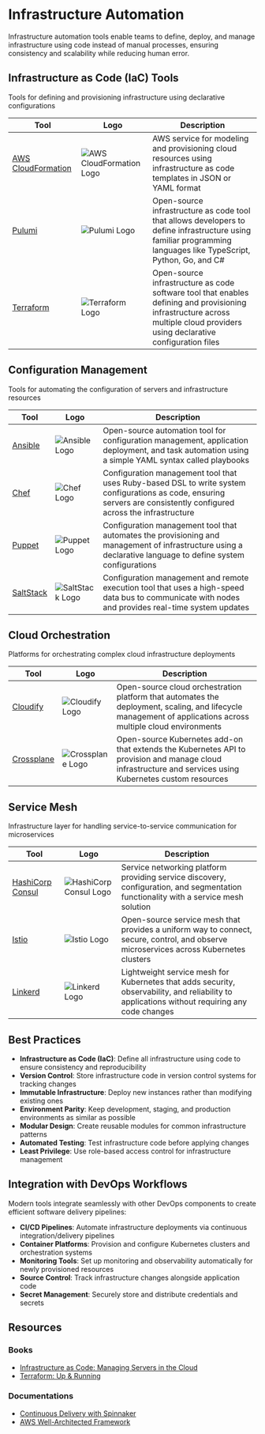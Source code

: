 # Infrastructure Automation

Infrastructure automation tools enable teams to define, deploy, and manage infrastructure using code instead of manual processes, ensuring consistency and scalability while reducing human error.

## Infrastructure as Code (IaC) Tools

Tools for defining and provisioning infrastructure using declarative configurations

| Tool | Logo | Description |
|------|------|-------------|
| [AWS CloudFormation](https://aws.amazon.com/cloudformation/) | ![AWS CloudFormation Logo](/logos/devops/infrastructure-automation/cloudformation.png) | AWS service for modeling and provisioning cloud resources using infrastructure as code templates in JSON or YAML format |
| [Pulumi](https://www.pulumi.com/) | ![Pulumi Logo](/logos/devops/infrastructure-automation/pulumi.png) | Open-source infrastructure as code tool that allows developers to define infrastructure using familiar programming languages like TypeScript, Python, Go, and C# |
| [Terraform](https://www.terraform.io/) | ![Terraform Logo](/logos/devops/infrastructure-automation/terraform.png) | Open-source infrastructure as code software tool that enables defining and provisioning infrastructure across multiple cloud providers using declarative configuration files |

## Configuration Management

Tools for automating the configuration of servers and infrastructure resources

| Tool | Logo | Description |
|------|------|-------------|
| [Ansible](https://www.ansible.com/) | ![Ansible Logo](/logos/devops/infrastructure-automation/ansible.png) | Open-source automation tool for configuration management, application deployment, and task automation using a simple YAML syntax called playbooks |
| [Chef](https://www.chef.io/) | ![Chef Logo](/logos/devops/infrastructure-automation/chef.png) | Configuration management tool that uses Ruby-based DSL to write system configurations as code, ensuring servers are consistently configured across the infrastructure |
| [Puppet](https://puppet.com/) | ![Puppet Logo](/logos/devops/infrastructure-automation/puppet.png) | Configuration management tool that automates the provisioning and management of infrastructure using a declarative language to define system configurations |
| [SaltStack](https://saltproject.io/) | ![SaltStack Logo](/logos/devops/infrastructure-automation/saltstack.png) | Configuration management and remote execution tool that uses a high-speed data bus to communicate with nodes and provides real-time system updates |

## Cloud Orchestration

Platforms for orchestrating complex cloud infrastructure deployments

| Tool | Logo | Description |
|------|------|-------------|
| [Cloudify](https://cloudify.co/) | ![Cloudify Logo](/logos/devops/infrastructure-automation/cloudify.png) | Open-source cloud orchestration platform that automates the deployment, scaling, and lifecycle management of applications across multiple cloud environments |
| [Crossplane](https://crossplane.io/) | ![Crossplane Logo](/logos/devops/infrastructure-automation/crossplane.png) | Open-source Kubernetes add-on that extends the Kubernetes API to provision and manage cloud infrastructure and services using Kubernetes custom resources |

## Service Mesh

Infrastructure layer for handling service-to-service communication for microservices

| Tool | Logo | Description |
|------|------|-------------|
| [HashiCorp Consul](https://www.consul.io/) | ![HashiCorp Consul Logo](/logos/devops/infrastructure-automation/consul.png) | Service networking platform providing service discovery, configuration, and segmentation functionality with a service mesh solution |
| [Istio](https://istio.io/) | ![Istio Logo](/logos/devops/infrastructure-automation/istio.png) | Open-source service mesh that provides a uniform way to connect, secure, control, and observe microservices across Kubernetes clusters |
| [Linkerd](https://linkerd.io/) | ![Linkerd Logo](/logos/devops/infrastructure-automation/linkerd.png) | Lightweight service mesh for Kubernetes that adds security, observability, and reliability to applications without requiring any code changes |


## Best Practices

- **Infrastructure as Code (IaC)**: Define all infrastructure using code to ensure consistency and reproducibility
- **Version Control**: Store infrastructure code in version control systems for tracking changes
- **Immutable Infrastructure**: Deploy new instances rather than modifying existing ones
- **Environment Parity**: Keep development, staging, and production environments as similar as possible
- **Modular Design**: Create reusable modules for common infrastructure patterns
- **Automated Testing**: Test infrastructure code before applying changes
- **Least Privilege**: Use role-based access control for infrastructure management

## Integration with DevOps Workflows

Modern tools integrate seamlessly with other DevOps components to create efficient software delivery pipelines:

- **CI/CD Pipelines**: Automate infrastructure deployments via continuous integration/delivery pipelines
- **Container Platforms**: Provision and configure Kubernetes clusters and orchestration systems
- **Monitoring Tools**: Set up monitoring and observability automatically for newly provisioned resources
- **Source Control**: Track infrastructure changes alongside application code
- **Secret Management**: Securely store and distribute credentials and secrets

## Resources

### Books

- [Infrastructure as Code: Managing Servers in the Cloud](https://www.oreilly.com/library/view/infrastructure-as-code/9781098114664/)
- [Terraform: Up & Running](https://www.terraformupandrunning.com/)

### Documentations

- [Continuous Delivery with Spinnaker](https://spinnaker.io/docs/)
- [AWS Well-Architected Framework](https://aws.amazon.com/architecture/well-architected/)


